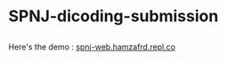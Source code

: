 # SPNJ-dicoding-submission
## 
Here's the demo : [spnj-web.hamzafrd.repl.co](https://spnj-web.hamzafrd.repl.co/)
